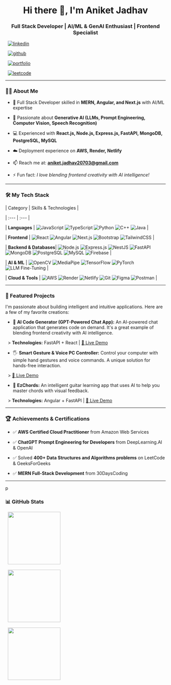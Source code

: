 <h1 align="center">Hi there 👋, I'm Aniket Jadhav</h1>

<h3 align="center">Full Stack Developer | AI/ML & GenAI Enthusiast | Frontend Specialist</h3>



<p align="center">

  <a href="https://www.linkedin.com/in/aniket-jadhav-a72466236/" target="blank"><img src="https://img.shields.io/badge/LinkedIn-%230077B5.svg?&style=for-the-badge&logo=linkedin&logoColor=white" alt="linkedin"/></a>

  <a href="https://github.com/aniketjadhav25000" target="blank"><img src="https://img.shields.io/badge/GitHub-%23121011.svg?&style=for-the-badge&logo=github&logoColor=white" alt="github"/></a>

  <a href="https://portfolio-ani-react.netlify.app/" target="blank"><img src="https://img.shields.io/badge/Portfolio-%23FF7139.svg?&style=for-the-badge&logo=firefox&logoColor=white" alt="portfolio"/></a>

  <a href="https://leetcode.com/u/user1222cx/" target="blank"><img src="https://img.shields.io/badge/LeetCode-%23FFA116.svg?&style=for-the-badge&logo=leetcode&logoColor=black" alt="leetcode"/></a>

</p>



---

### 👨‍💻 About Me

- 🚀 Full Stack Developer skilled in **MERN, Angular, and Next.js** with AI/ML expertise  

- 🤖 Passionate about **Generative AI (LLMs, Prompt Engineering, Computer Vision, Speech Recognition)**  

- 💻 Experienced with **React.js, Node.js, Express.js, FastAPI, MongoDB, PostgreSQL, MySQL**  

- ☁️ Deployment experience on **AWS, Render, Netlify**  

- 📫 Reach me at: **aniket.jadhav20703@gmail.com**  

- ⚡ Fun fact: _I love blending frontend creativity with AI intelligence!_  

---

### 🛠️ My Tech Stack



| Category | Skills & Technologies |

| :--- | :--- |

| **Languages** | ![JavaScript](https://img.shields.io/badge/JavaScript-F7DF1E?style=for-the-badge&logo=javascript&logoColor=black) ![TypeScript](https://img.shields.io/badge/TypeScript-007ACC?style=for-the-badge&logo=typescript&logoColor=white) ![Python](https://img.shields.io/badge/Python-3776AB?style=for-the-badge&logo=python&logoColor=white) ![C++](https://img.shields.io/badge/C++-00599C?style=for-the-badge&logo=cplusplus&logoColor=white) ![Java](https://img.shields.io/badge/Java-007396?style=for-the-badge&logo=java&logoColor=white) |

| **Frontend** | ![React](https://img.shields.io/badge/React-20232A?style=for-the-badge&logo=react&logoColor=61DAFB) ![Angular](https://img.shields.io/badge/Angular-DD0031?style=for-the-badge&logo=angular&logoColor=white) ![Next.js](https://img.shields.io/badge/Next.js-000000?style=for-the-badge&logo=nextdotjs&logoColor=white) ![Bootstrap](https://img.shields.io/badge/badge/Bootstrap-563D7C?style=for-the-badge&logo=bootstrap&logoColor=white) ![TailwindCSS](https://img.shields.io/badge/TailwindCSS-38B2AC?style=for-the-badge&logo=tailwind-css&logoColor=white) |

| **Backend & Databases**| ![Node.js](https://img.shields.io/badge/Node.js-43853D?style=for-the-badge&logo=node.js&logoColor=white) ![Express.js](https://img.shields.io/badge/Express.js-404D59?style=for-the-badge) ![NestJS](https://img.shields.io/badge/NestJS-E0234E?style=for-the-badge&logo=nestjs&logoColor=white) ![FastAPI](https://img.shields.io/badge/FastAPI-009688?style=for-the-badge&logo=fastapi&logoColor=white) ![MongoDB](https://img.shields.io/badge/MongoDB-4EA94B?style=for-the-badge&logo=mongodb&logoColor=white) ![PostgreSQL](https://img.shields.io/badge/PostgreSQL-316192?style=for-the-badge&logo=postgresql&logoColor=white) ![MySQL](https://img.shields.io/badge/MySQL-005C84?style=for-the-badge&logo=mysql&logoColor=white) ![Firebase](https://img.shields.io/badge/Firebase-FFCA28?style=for-the-badge&logo=firebase&logoColor=black) |

| **AI & ML** | ![OpenCV](https://img.shields.io/badge/OpenCV-27338e?style=for-the-badge&logo=OpenCV&logoColor=white) ![MediaPipe](https://img.shields.io/badge/MediaPipe-FF6F00?style=for-the-badge&logo=google&logoColor=white) ![TensorFlow](https://img.shields.io/badge/TensorFlow-FF6F00?style=for-the-badge&logo=TensorFlow&logoColor=white) ![PyTorch](https://img.shields.io/badge/PyTorch-EE4C2C?style=for-the-badge&logo=PyTorch&logoColor=white) ![LLM Fine-Tuning](https://img.shields.io/badge/LLM-FineTuning-8A2BE2?style=for-the-badge&logo=openai&logoColor=white) |

| **Cloud & Tools** | ![AWS](https://img.shields.io/badge/AWS-FF9900?style=for-the-badge&logo=amazonaws&logoColor=white) ![Render](https://img.shields.io/badge/Render-46E3B7?style=for-the-badge&logo=render&logoColor=black) ![Netlify](https://img.shields.io/badge/Netlify-00C7B7?style=for-the-badge&logo=netlify&logoColor=white) ![Git](https://img.shields.io/badge/Git-F05032?style=for-the-badge&logo=git&logoColor=white) ![Figma](https://img.shields.io/badge/Figma-F24E1E?style=for-the-badge&logo=figma&logoColor=white) ![Postman](https://img.shields.io/badge/Postman-FF6C37?style=for-the-badge&logo=postman&logoColor=white) |



---



### 🚀 Featured Projects



I'm passionate about building intelligent and intuitive applications. Here are a few of my favorite creations:



- 🤖 **AI Code Generator (GPT-Powered Chat App):** An AI-powered chat application that generates code on demand. It's a great example of blending frontend creativity with AI intelligence.

  > **Technologies:** FastAPI + React | [🔗 Live Demo](https://dancing-mousse-c5c6d5.netlify.app/)



- 🖐️ **Smart Gesture & Voice PC Controller:** Control your computer with simple hand gestures and voice commands. A unique solution for hands-free interaction.

  > [🔗 Live Demo](https://smart-gesture-voice-pc-controller.netlify.app/)



- 🎸 **EzChords:** An intelligent guitar learning app that uses AI to help you master chords with visual feedback.

  > **Technologies:** Angular + FastAPI | [🔗 Live Demo](https://ezchords-guitar-learning.netlify.app/)



---



### 🏆 Achievements & Certifications



- ✅ **AWS Certified Cloud Practitioner** from Amazon Web Services

- ✅ **ChatGPT Prompt Engineering for Developers** from DeepLearning.AI & OpenAI

- ✅ Solved **400+ Data Structures and Algorithms problems** on LeetCode & GeeksForGeeks

- ✅ **MERN Full-Stack Development** from 30DaysCoding

---

p

### 📊 GitHub Stats



<p align="center">

  <img src="https://github-readme-stats.vercel.app/api?username=aniketjadhav25000&show_icons=true&count_private=true&theme=tokyonight" height="165" />

  <img src="https://github-readme-streak-stats.herokuapp.com/?user=aniketjadhav25000&theme=tokyonight" height="165" />

</p>

<p align="center">

  <img src="https://github-readme-stats.vercel.app/api/top-langs/?username=aniketjadhav25000&layout=compact&theme=tokyonight" height="165" />

</p>
